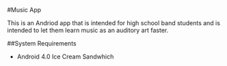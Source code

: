 #Music App

This is an Andriod app that is intended for high school band students and is intended to let them learn music as an auditory art faster.

##System Requirements
- Android 4.0 Ice Cream Sandwhich

